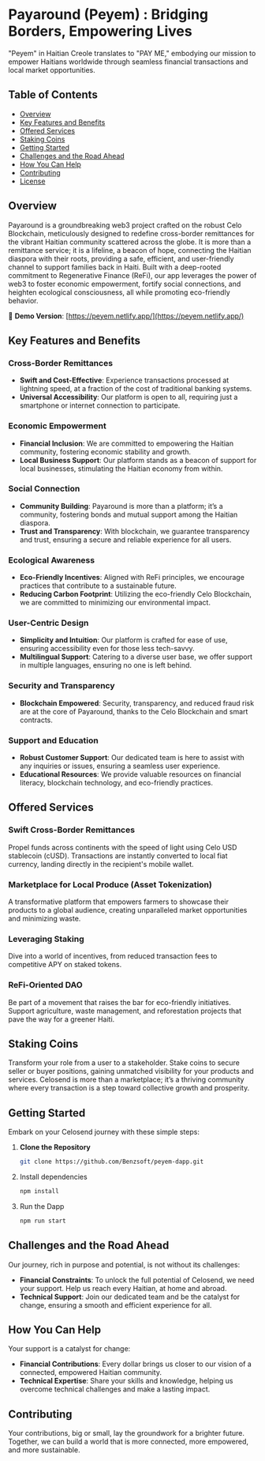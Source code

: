 # Payaround (Peyem) : Bridging Borders, Empowering Lives

"Peyem" in Haitian Creole translates to "PAY ME," embodying our mission to empower Haitians worldwide through seamless financial transactions and local market opportunities.

## Table of Contents
- [Overview](#overview)
- [Key Features and Benefits](#key-features-and-benefits)
- [Offered Services](#offered-services)
- [Staking Coins](#staking-coins)
- [Getting Started](#getting-started)
- [Challenges and the Road Ahead](#challenges-and-the-road-ahead)
- [How You Can Help](#how-you-can-help)
- [Contributing](#contributing)
- [License](#license)

## Overview

Payaround is a groundbreaking web3 project crafted on the robust Celo Blockchain, meticulously designed to redefine cross-border remittances for the vibrant Haitian community scattered across the globe. It is more than a remittance service; it is a lifeline, a beacon of hope, connecting the Haitian diaspora with their roots, providing a safe, efficient, and user-friendly channel to support families back in Haiti. Built with a deep-rooted commitment to Regenerative Finance (ReFi), our app leverages the power of web3 to foster economic empowerment, fortify social connections, and heighten ecological consciousness, all while promoting eco-friendly behavior.

🔗 **Demo Version**: [https://peyem.netlify.app/](https://peyem.netlify.app/)

## Key Features and Benefits

### Cross-Border Remittances
- **Swift and Cost-Effective**: Experience transactions processed at lightning speed, at a fraction of the cost of traditional banking systems.
- **Universal Accessibility**: Our platform is open to all, requiring just a smartphone or internet connection to participate.

### Economic Empowerment
- **Financial Inclusion**: We are committed to empowering the Haitian community, fostering economic stability and growth.
- **Local Business Support**: Our platform stands as a beacon of support for local businesses, stimulating the Haitian economy from within.

### Social Connection
- **Community Building**: Payaround is more than a platform; it’s a community, fostering bonds and mutual support among the Haitian diaspora.
- **Trust and Transparency**: With blockchain, we guarantee transparency and trust, ensuring a secure and reliable experience for all users.

### Ecological Awareness
- **Eco-Friendly Incentives**: Aligned with ReFi principles, we encourage practices that contribute to a sustainable future.
- **Reducing Carbon Footprint**: Utilizing the eco-friendly Celo Blockchain, we are committed to minimizing our environmental impact.

### User-Centric Design
- **Simplicity and Intuition**: Our platform is crafted for ease of use, ensuring accessibility even for those less tech-savvy.
- **Multilingual Support**: Catering to a diverse user base, we offer support in multiple languages, ensuring no one is left behind.

### Security and Transparency
- **Blockchain Empowered**: Security, transparency, and reduced fraud risk are at the core of Payaround, thanks to the Celo Blockchain and smart contracts.

### Support and Education
- **Robust Customer Support**: Our dedicated team is here to assist with any inquiries or issues, ensuring a seamless user experience.
- **Educational Resources**: We provide valuable resources on financial literacy, blockchain technology, and eco-friendly practices.

## Offered Services

### Swift Cross-Border Remittances
Propel funds across continents with the speed of light using Celo USD stablecoin (cUSD). Transactions are instantly converted to local fiat currency, landing directly in the recipient's mobile wallet.

### Marketplace for Local Produce (Asset Tokenization)
A transformative platform that empowers farmers to showcase their products to a global audience, creating unparalleled market opportunities and minimizing waste.

### Leveraging Staking
Dive into a world of incentives, from reduced transaction fees to competitive APY on staked tokens.

### ReFi-Oriented DAO
Be part of a movement that raises the bar for eco-friendly initiatives. Support agriculture, waste management, and reforestation projects that pave the way for a greener Haiti.

## Staking Coins

Transform your role from a user to a stakeholder. Stake coins to secure seller or buyer positions, gaining unmatched visibility for your products and services. Celosend is more than a marketplace; it’s a thriving community where every transaction is a step toward collective growth and prosperity.

## Getting Started

Embark on your Celosend journey with these simple steps:

1. **Clone the Repository**
   ```sh
   git clone https://github.com/Benzsoft/peyem-dapp.git

2. Install dependencies

   ```sh
   npm install
4. Run the Dapp
    ```sh
    npm run start

 ## Challenges and the Road Ahead

Our journey, rich in purpose and potential, is not without its challenges:

- **Financial Constraints**: To unlock the full potential of Celosend, we need your support. Help us reach every Haitian, at home and abroad.
- **Technical Support**: Join our dedicated team and be the catalyst for change, ensuring a smooth and efficient experience for all.

## How You Can Help

Your support is a catalyst for change:

- **Financial Contributions**: Every dollar brings us closer to our vision of a connected, empowered Haitian community.
- **Technical Expertise**: Share your skills and knowledge, helping us overcome technical challenges and make a lasting impact.

## Contributing

Your contributions, big or small, lay the groundwork for a brighter future. Together, we can build a world that is more connected, more empowered, and more sustainable.
